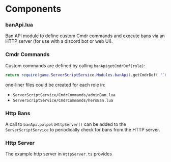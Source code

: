 # Components

### banApi.lua
Ban API module to define custom Cmdr commands and execute bans via an HTTP server (for use with a discord bot or web UI).

### Cmdr Commands
Custom commands are defined by calling `banApigetCmdrDef(role)`:
```lua
return require(game.ServerScriptService.Modules.banApi).getCmdrDef( "`Hero` or `Admin`" )
```

one-liner files could be created for each role in:
- `ServerScriptService/CmdrCommands/adminBan.lua`
- `ServerScriptService/CmdrCommands/heroBan.lua`

### Http Bans
A call to `banApi.polpollHttpServer()` can be added to the `ServerScriptService` to periodically check for bans from the HTTP server.

### Http Server
The example http server in `HttpServer.ts` provides 
